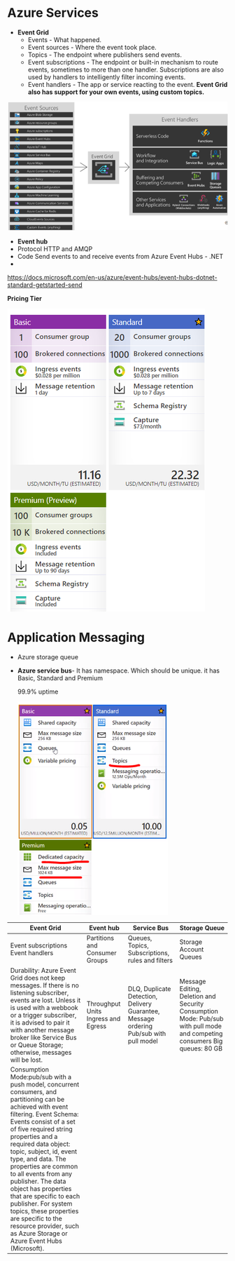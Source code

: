 # Azure Services
- **Event Grid** 
   - Events - What happened.
   - Event sources - Where the event took place.
   - Topics - The endpoint where publishers send events.
   - Event subscriptions - The endpoint or built-in mechanism to route events, sometimes to more than one handler. Subscriptions are also used by handlers to intelligently filter incoming events.
   - Event handlers - The app or service reacting to the event.
**Event Grid also has support for your own events, using custom topics.**

![](2021-09-29-12-33-11.png)


- **Event hub**
-  Protocol HTTP and AMQP
-  Code Send events to and receive events from Azure Event Hubs - .NET 
-  
https://docs.microsoft.com/en-us/azure/event-hubs/event-hubs-dotnet-standard-getstarted-send

**Pricing Tier**

![](2021-09-30-11-41-19.png)



# Application Messaging
- Azure storage queue
- **Azure service bus**- It has namespace. Which should be unique. it has Basic, Standard and Premium



  99.9% uptime
  
  ![](2021-09-29-12-18-01.png)



 | Event Grid                                                                                                                                                                                                                                                                                                                                                                                                                                                                                                                                     | Event hub                           | Service Bus                                                                             | Storage Queue                                                                                                             |
|------------------------------------------------------------------------------------------------------------------------------------------------------------------------------------------------------------------------------------------------------------------------------------------------------------------------------------------------------------------------------------------------------------------------------------------------------------------------------------------------------------------------------------------------|-------------------------------------|-----------------------------------------------------------------------------------------|---------------------------------------------------------------------------------------------------------------------------|
| Event subscriptions Event handlers                                                                                                                                                                                                                                                                                                                                                                                                                                                                                                             | Partitions and Consumer Groups      | Queues, Topics, Subscriptions, rules  and filters                                       | Storage Account Queues                                                                                                    |
|  Durability: Azure Event Grid does not keep messages.  If there is no listening subscriber, events are lost.  Unless it is used with a webbook or a trigger subscriber,  it is advised to pair it with another message broker like Service Bus or Queue Storage;  otherwise, messages will be lost.                                                                                                                                                                                                                                            | Throughput Units Ingress and Egress | DLQ,  Duplicate Detection, Delivery Guarantee, Message ordering Pub/sub with pull model | Message Editing, Deletion and Security Consumption Mode: Pub/sub with pull mode and competing consumers Big queues: 80 GB |
| Consumption Mode:pub/sub with a push model,  concurrent consumers,  and partitioning can be achieved with event filtering. Event Schema: Events consist of a set of five required string properties and a  required data object: topic, subject, id, event type, and data.  The properties are common to all events from any publisher. The data object has properties that are specific to each publisher.  For system topics, these properties are specific to the resource provider, such as Azure Storage or Azure Event Hubs (Microsoft). |                                     |                                                                                         |                                                                                                                           |


